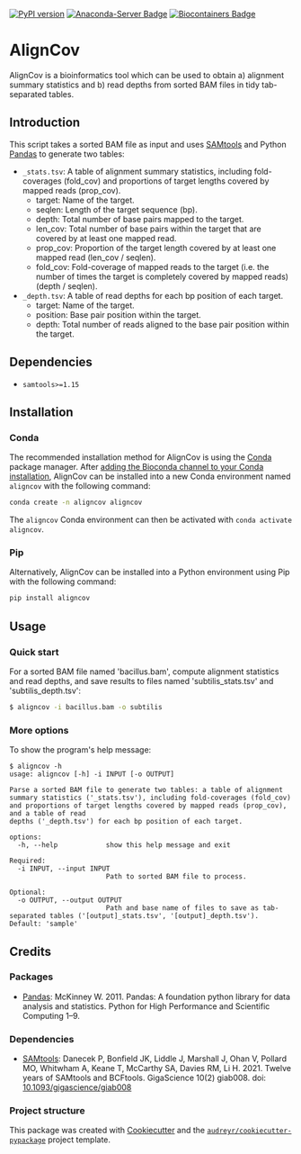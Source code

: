 [![PyPI version](https://badge.fury.io/py/aligncov.svg)](https://badge.fury.io/py/aligncov)
[![Anaconda-Server Badge](https://img.shields.io/badge/install%20with-bioconda-brightgreen.svg?style=flat-square&logo=anaconda)](https://anaconda.org/bioconda/aligncov)
[![Biocontainers Badge](https://img.shields.io/badge/install%20with-docker-important.svg?style=flat-square&logo=docker)](https://biocontainers.pro/tools/aligncov)

# AlignCov

AlignCov is a bioinformatics tool which can be used to obtain a) alignment summary statistics and b) read depths from sorted BAM files in tidy tab-separated tables.

## Introduction

This script takes a sorted BAM file as input and uses [SAMtools](http://samtools.sourceforge.net/) and Python [Pandas](https://pandas.pydata.org/) to generate two tables:

- `_stats.tsv`: A table of alignment summary statistics, including fold-coverages (fold_cov) and proportions of target lengths covered by mapped reads (prop_cov).
  - target: Name of the target.
  - seqlen: Length of the target sequence (bp).
  - depth: Total number of base pairs mapped to the target.
  - len_cov: Total number of base pairs within the target that are covered by at least one mapped read.
  - prop_cov: Proportion of the target length covered by at least one mapped read (len_cov / seqlen).
  - fold_cov: Fold-coverage of mapped reads to the target (i.e. the number of times the target is completely covered by mapped reads) (depth / seqlen).
- `_depth.tsv`: A table of read depths for each bp position of each target.
  - target: Name of the target.
  - position: Base pair position within the target.
  - depth: Total number of reads aligned to the base pair position within the target.

## Dependencies

- `samtools>=1.15`

## Installation

### Conda

The recommended installation method for AlignCov is using the [Conda](https://docs.conda.io/projects/miniconda/en/latest/) package manager.
After [adding the Bioconda channel to your Conda installation](https://bioconda.github.io/), AlignCov can be installed into a new Conda environment named `aligncov` with the following command:

```bash
conda create -n aligncov aligncov
```

The `aligncov` Conda environment can then be activated with `conda activate aligncov`.

### Pip

Alternatively, AlignCov can be installed into a Python environment using Pip with the following command:

```bash
pip install aligncov
```

## Usage

### Quick start

For a sorted BAM file named 'bacillus.bam', compute alignment statistics and read depths, and save results to files named 'subtilis_stats.tsv' and 'subtilis_depth.tsv':

```bash
$ aligncov -i bacillus.bam -o subtilis
```

### More options

To show the program's help message:

```
$ aligncov -h
usage: aligncov [-h] -i INPUT [-o OUTPUT]

Parse a sorted BAM file to generate two tables: a table of alignment summary statistics ('_stats.tsv'), including fold-coverages (fold_cov) and proportions of target lengths covered by mapped reads (prop_cov), and a table of read
depths ('_depth.tsv') for each bp position of each target.

options:
  -h, --help            show this help message and exit

Required:
  -i INPUT, --input INPUT
                        Path to sorted BAM file to process.

Optional:
  -o OUTPUT, --output OUTPUT
                        Path and base name of files to save as tab-separated tables ('[output]_stats.tsv', '[output]_depth.tsv'). Default: 'sample'
```

## Credits

### Packages

- [Pandas](https://pandas.pydata.org/): McKinney W. 2011. Pandas: A foundation python library for data analysis and statistics. Python for High Performance and Scientific Computing 1–9.

### Dependencies

- [SAMtools](http://www.htslib.org/): Danecek P, Bonfield JK, Liddle J, Marshall J, Ohan V, Pollard MO, Whitwham A, Keane T, McCarthy SA, Davies RM, Li H. 2021. Twelve years of SAMtools and BCFtools. GigaScience 10(2) giab008. doi: [10.1093/gigascience/giab008](doi.org/10.1093/gigascience/giab008)

### Project structure

This package was created with [Cookiecutter](https://github.com/audreyr/cookiecutter) and the [`audreyr/cookiecutter-pypackage`](https://github.com/audreyr/cookiecutter-pypackage) project template.
